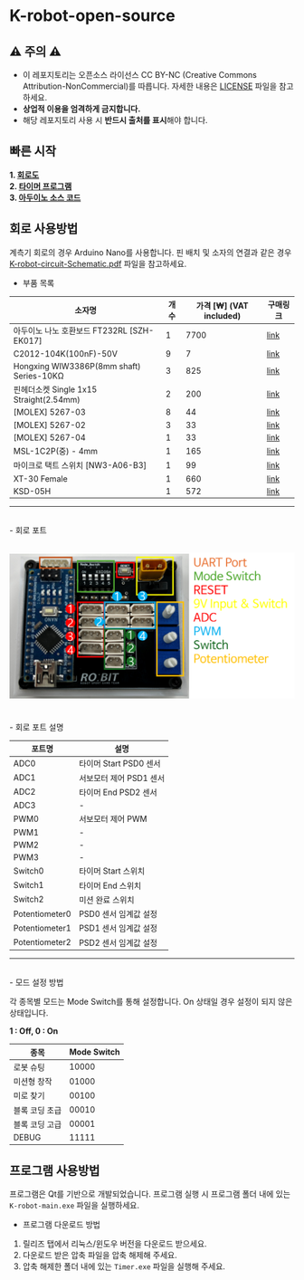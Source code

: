 # K-robot-open-source
## ⚠️ 주의 ⚠️
- 이 레포지토리는 오픈소스 라이선스 CC BY-NC (Creative Commons Attribution-NonCommercial)를 따릅니다. 자세한 내용은 [LICENSE](LICENSE) 파일을 참고하세요.
- **상업적 이용을 엄격하게 금지합니다.**
- 해당 레포지토리 사용 시 **반드시 출처를 표시**해야 합니다.

## 빠른 시작

**1. [회로도](K-robot-circuit-Schematic.pdf)** <br>
**2. [타이머 프로그램](https://github.com/mjlee111/K-robot-opensource/releases/download/v1.0/Windows_Qt_6_8_0_MinGW_64_bit-Release.zip)** <br>
**3. [아두이노 소스 코드](Arduino/K-robot/K-robot.ino)** <br>

## 회로 사용방법
계측기 회로의 경우 Arduino Nano를 사용합니다. 핀 배치 및 소자의 연결과 같은 경우 [K-robot-circuit-Schematic.pdf](K-robot-circuit-Schematic.pdf) 파일을 참고하세요.

- 부품 목록

| 소자명                               | 개수 | 가격 [₩] (VAT included) | 구매링크                                                                                     |
|--------------------------------------|------|-------------------------|---------------------------------------------------------------------------------------------|
| 아두이노 나노 호환보드 FT232RL [SZH-EK017] | 1    | 7700                    | [link](https://www.devicemart.co.kr/goods/view?no=1265700)                                  |
| C2012-104K(100nF)-50V                | 9    | 7                       | [link](https://www.devicemart.co.kr/goods/view?no=3516)                                     |
| Hongxing WIW3386P(8mm shaft) Series-10KΩ | 3    | 825                     | [link](https://www.devicemart.co.kr/goods/view?no=37689)                                    |
| 핀헤더소켓 Single 1x15 Straight(2.54mm)  | 2    | 200                     | [link](https://www.devicemart.co.kr/goods/view?no=3585)                                     |
| [MOLEX] 5267-03                      | 8    | 44                      | [link](https://www.devicemart.co.kr/goods/view?no=442)                                      |
| [MOLEX] 5267-02                      | 3    | 33                      | [link](https://www.devicemart.co.kr/goods/view?no=417)                                      |
| [MOLEX] 5267-04                      | 1    | 33                      | [link](https://www.devicemart.co.kr/goods/view?no=419)                                      |
| MSL-1C2P(중) - 4mm                   | 1    | 165                     | [link](https://www.devicemart.co.kr/goods/view?no=38883)                                    |
| 마이크로 택트 스위치 [NW3-A06-B3]      | 1    | 99                      | [link](https://www.devicemart.co.kr/goods/view?no=1322056)                                  |
| XT-30 Female                         | 1    | 660                     | [link](https://www.devicemart.co.kr/goods/view?no=15229856)                                 |
| KSD-05H                               | 1    | 572                     | [link](https://www.devicemart.co.kr/goods/view?no=1779)                                     |

---
<br>
- 회로 포트

![회로 포트](docs/PCB_Port.png)
---
<br>
- 회로 포트 설명

| 포트명 | 설명 |
|--------|------|
| ADC0   | 타이머 Start PSD0 센서 |
| ADC1   | 서보모터 제어 PSD1 센서 |
| ADC2   | 타이머 End PSD2 센서 |
| ADC3   | - |
| PWM0   | 서보모터 제어 PWM |
| PWM1   | - |
| PWM2   | - |
| PWM3   | - |
| Switch0 | 타이머 Start 스위치 |
| Switch1 | 타이머 End 스위치 |
| Switch2 | 미션 완료 스위치 |
| Potentiometer0 | PSD0 센서 임계값 설정 |
| Potentiometer1 | PSD1 센서 임계값 설정 |
| Potentiometer2 | PSD2 센서 임계값 설정 |
---
<br>
- 모드 설정 방법

각 종목별 모드는 Mode Switch를 통해 설정합니다. On 상태일 경우 설정이 되지 않은 상태입니다.

**1 : Off, 0 : On**

| 종목 | Mode Switch |
|------|-------------|
| 로봇 슈팅 | 10000 |
| 미션형 창작 | 01000 |
| 미로 찾기 | 00100 |
| 블록 코딩 초급 | 00010 |
| 블록 코딩 고급 | 00001 |
| DEBUG | 11111| 

## 프로그램 사용방법
프로그램은 Qt를 기반으로 개발되었습니다. 프로그램 실행 시 프로그램 폴더 내에 있는 `K-robot-main.exe` 파일을 실행하세요.

- 프로그램 다운로드 방법

1. 릴리즈 탭에서 리눅스/윈도우 버전을 다운로드 받으세요.
2. 다운로드 받은 압축 파일을 압축 해제해 주세요.
3. 압축 해제한 폴더 내에 있는 `Timer.exe` 파일을 실행해 주세요.


